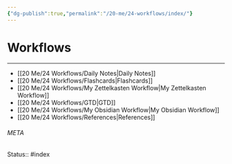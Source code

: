 ```yaml
---
{"dg-publish":true,"permalink":"/20-me/24-workflows/index/"}
---
```


# Workflows
---
- [[20 Me/24 Workflows/Daily Notes\|Daily Notes]]
- [[20 Me/24 Workflows/Flashcards\|Flashcards]]
- [[20 Me/24 Workflows/My Zettelkasten Workflow\|My Zettelkasten Workflow]]
- [[20 Me/24 Workflows/GTD\|GTD]]
- [[20 Me/24 Workflows/My Obsidian Workflow\|My Obsidian Workflow]]
- [[20 Me/24 Workflows/References\|References]]





###### META
Status:: #index
